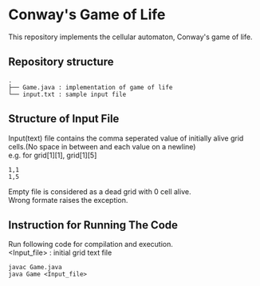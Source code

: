 # Conway's Game of Life

This repository implements the cellular automaton, Conway's game of life. 

## Repository structure
```
.
├── Game.java : implementation of game of life
└── input.txt : sample input file
```
## Structure of Input File

Input(text) file contains the comma seperated value of initially alive grid cells.(No space in between and each value on a newline) \
e.g. for grid[1][1], grid[1][5]
```
1,1
1,5
```
Empty file is considered as a dead grid with 0 cell alive. \
Wrong formate raises the exception.

## Instruction for Running The Code

Run following code for compilation and execution. \
<Input_file> : initial grid text file

```
javac Game.java
java Game <Input_file>
```
